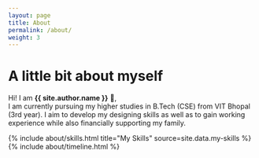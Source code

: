 ```yaml
---
layout: page
title: About
permalink: /about/
weight: 3
---
```


# **A little bit about myself**

Hi! I am **{{ site.author.name }}** :wave:,<br>
I am currently pursuing my higher studies in B.Tech (CSE) from VIT Bhopal (3rd year). I aim to develop my designing skills as well as to gain working experience while also financially supporting my family. 

<div class="row">
{% include about/skills.html title="My Skills" source=site.data.my-skills %}
</div>

<div class="row">
{% include about/timeline.html %}
</div>
